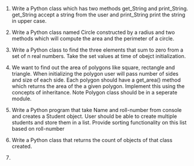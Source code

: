 
1. Write a Python class which has two methods get_String and print_String. get_String accept a string from the user and     print_String print the string in upper case.

2. Write a Python class named Circle constructed by a radius and two methods which will compute the area and the perimeter of a circle.

3. Write a Python class to find the three elements that sum to zero from a set of n real numbers. Take the set values at time of obejct initialization.

4. We want to find out the area of polygons like square, rectangle and triangle. When initializing the polygon user will pass number of sides and size of each side. Each polygon should have a get_area() method which returns the area of the a given polygon. Implement this using the concepts of inheritance. Note Polygon class should be in a seperate module.

5. Write a Python program that take Name and roll-number from console and creates a Student object. User should be able to create multiple students and store them in a list. Provide sorting functionality on this list based on roll-number

6. Write a Python class that returns the count of objects of that class created.

7. 
